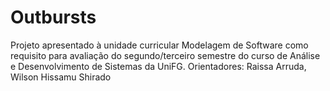 # Outbursts
 Projeto apresentado à unidade curricular Modelagem de Software como requisito para avaliação do segundo/terceiro semestre do curso de Análise e Desenvolvimento de Sistemas da UniFG. Orientadores: Raissa Arruda, Wilson Hissamu Shirado
